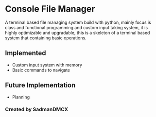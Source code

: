 # Console File Manager
A terminal based file managing system build with python, mainly focus is class and functional programming and custom input taking system, it is highly optimizable and upgradable, this is a skeleton of a terminal based system that containing basic operations.

## Implemented
- Custom input system with memory 
- Basic commands to navigate 

## Future Implementation
- Planning

### Created by SadmanDMCX
